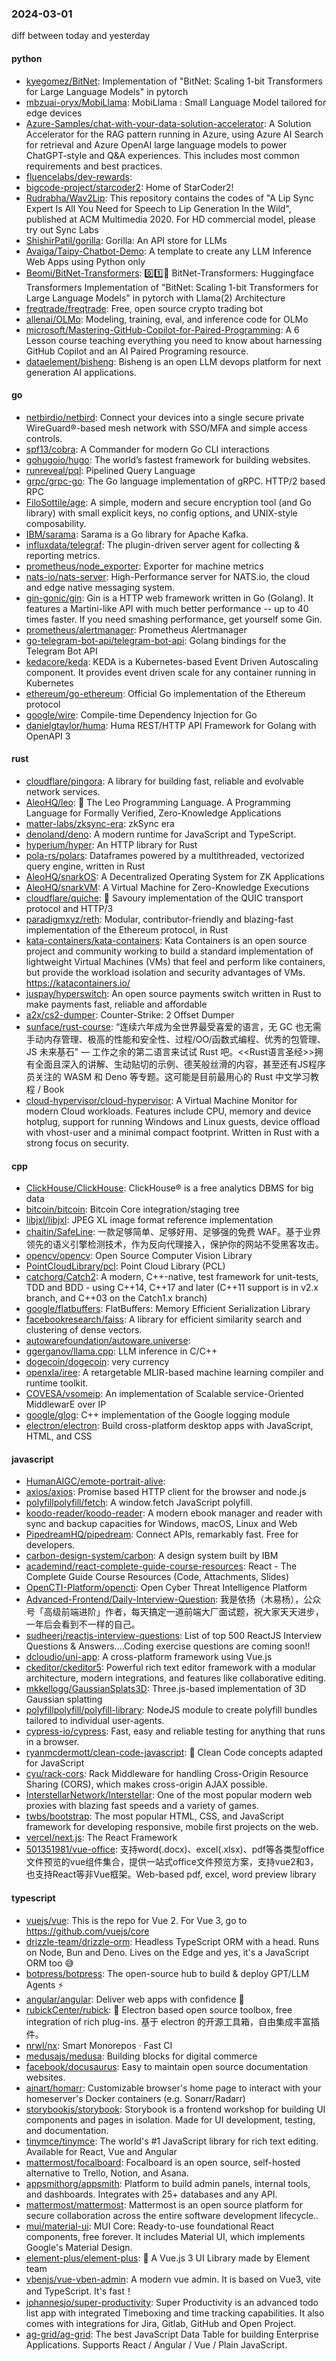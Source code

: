 ### 2024-03-01
diff between today and yesterday

#### python
* [kyegomez/BitNet](https://github.com/kyegomez/BitNet): Implementation of "BitNet: Scaling 1-bit Transformers for Large Language Models" in pytorch
* [mbzuai-oryx/MobiLlama](https://github.com/mbzuai-oryx/MobiLlama): MobiLlama : Small Language Model tailored for edge devices
* [Azure-Samples/chat-with-your-data-solution-accelerator](https://github.com/Azure-Samples/chat-with-your-data-solution-accelerator): A Solution Accelerator for the RAG pattern running in Azure, using Azure AI Search for retrieval and Azure OpenAI large language models to power ChatGPT-style and Q&A experiences. This includes most common requirements and best practices.
* [fluencelabs/dev-rewards](https://github.com/fluencelabs/dev-rewards): 
* [bigcode-project/starcoder2](https://github.com/bigcode-project/starcoder2): Home of StarCoder2!
* [Rudrabha/Wav2Lip](https://github.com/Rudrabha/Wav2Lip): This repository contains the codes of "A Lip Sync Expert Is All You Need for Speech to Lip Generation In the Wild", published at ACM Multimedia 2020. For HD commercial model, please try out Sync Labs
* [ShishirPatil/gorilla](https://github.com/ShishirPatil/gorilla): Gorilla: An API store for LLMs
* [Avaiga/Taipy-Chatbot-Demo](https://github.com/Avaiga/Taipy-Chatbot-Demo): A template to create any LLM Inference Web Apps using Python only
* [Beomi/BitNet-Transformers](https://github.com/Beomi/BitNet-Transformers): 0️⃣1️⃣🤗 BitNet-Transformers: Huggingface Transformers Implementation of "BitNet: Scaling 1-bit Transformers for Large Language Models" in pytorch with Llama(2) Architecture
* [freqtrade/freqtrade](https://github.com/freqtrade/freqtrade): Free, open source crypto trading bot
* [allenai/OLMo](https://github.com/allenai/OLMo): Modeling, training, eval, and inference code for OLMo
* [microsoft/Mastering-GitHub-Copilot-for-Paired-Programming](https://github.com/microsoft/Mastering-GitHub-Copilot-for-Paired-Programming): A 6 Lesson course teaching everything you need to know about harnessing GitHub Copilot and an AI Paired Programing resource.
* [dataelement/bisheng](https://github.com/dataelement/bisheng): Bisheng is an open LLM devops platform for next generation AI applications.

#### go
* [netbirdio/netbird](https://github.com/netbirdio/netbird): Connect your devices into a single secure private WireGuard®-based mesh network with SSO/MFA and simple access controls.
* [spf13/cobra](https://github.com/spf13/cobra): A Commander for modern Go CLI interactions
* [gohugoio/hugo](https://github.com/gohugoio/hugo): The world’s fastest framework for building websites.
* [runreveal/pql](https://github.com/runreveal/pql): Pipelined Query Language
* [grpc/grpc-go](https://github.com/grpc/grpc-go): The Go language implementation of gRPC. HTTP/2 based RPC
* [FiloSottile/age](https://github.com/FiloSottile/age): A simple, modern and secure encryption tool (and Go library) with small explicit keys, no config options, and UNIX-style composability.
* [IBM/sarama](https://github.com/IBM/sarama): Sarama is a Go library for Apache Kafka.
* [influxdata/telegraf](https://github.com/influxdata/telegraf): The plugin-driven server agent for collecting & reporting metrics.
* [prometheus/node_exporter](https://github.com/prometheus/node_exporter): Exporter for machine metrics
* [nats-io/nats-server](https://github.com/nats-io/nats-server): High-Performance server for NATS.io, the cloud and edge native messaging system.
* [gin-gonic/gin](https://github.com/gin-gonic/gin): Gin is a HTTP web framework written in Go (Golang). It features a Martini-like API with much better performance -- up to 40 times faster. If you need smashing performance, get yourself some Gin.
* [prometheus/alertmanager](https://github.com/prometheus/alertmanager): Prometheus Alertmanager
* [go-telegram-bot-api/telegram-bot-api](https://github.com/go-telegram-bot-api/telegram-bot-api): Golang bindings for the Telegram Bot API
* [kedacore/keda](https://github.com/kedacore/keda): KEDA is a Kubernetes-based Event Driven Autoscaling component. It provides event driven scale for any container running in Kubernetes
* [ethereum/go-ethereum](https://github.com/ethereum/go-ethereum): Official Go implementation of the Ethereum protocol
* [google/wire](https://github.com/google/wire): Compile-time Dependency Injection for Go
* [danielgtaylor/huma](https://github.com/danielgtaylor/huma): Huma REST/HTTP API Framework for Golang with OpenAPI 3

#### rust
* [cloudflare/pingora](https://github.com/cloudflare/pingora): A library for building fast, reliable and evolvable network services.
* [AleoHQ/leo](https://github.com/AleoHQ/leo): 🦁 The Leo Programming Language. A Programming Language for Formally Verified, Zero-Knowledge Applications
* [matter-labs/zksync-era](https://github.com/matter-labs/zksync-era): zkSync era
* [denoland/deno](https://github.com/denoland/deno): A modern runtime for JavaScript and TypeScript.
* [hyperium/hyper](https://github.com/hyperium/hyper): An HTTP library for Rust
* [pola-rs/polars](https://github.com/pola-rs/polars): Dataframes powered by a multithreaded, vectorized query engine, written in Rust
* [AleoHQ/snarkOS](https://github.com/AleoHQ/snarkOS): A Decentralized Operating System for ZK Applications
* [AleoHQ/snarkVM](https://github.com/AleoHQ/snarkVM): A Virtual Machine for Zero-Knowledge Executions
* [cloudflare/quiche](https://github.com/cloudflare/quiche): 🥧 Savoury implementation of the QUIC transport protocol and HTTP/3
* [paradigmxyz/reth](https://github.com/paradigmxyz/reth): Modular, contributor-friendly and blazing-fast implementation of the Ethereum protocol, in Rust
* [kata-containers/kata-containers](https://github.com/kata-containers/kata-containers): Kata Containers is an open source project and community working to build a standard implementation of lightweight Virtual Machines (VMs) that feel and perform like containers, but provide the workload isolation and security advantages of VMs. https://katacontainers.io/
* [juspay/hyperswitch](https://github.com/juspay/hyperswitch): An open source payments switch written in Rust to make payments fast, reliable and affordable
* [a2x/cs2-dumper](https://github.com/a2x/cs2-dumper): Counter-Strike: 2 Offset Dumper
* [sunface/rust-course](https://github.com/sunface/rust-course): “连续六年成为全世界最受喜爱的语言，无 GC 也无需手动内存管理、极高的性能和安全性、过程/OO/函数式编程、优秀的包管理、JS 未来基石" — 工作之余的第二语言来试试 Rust 吧。<<Rust语言圣经>>拥有全面且深入的讲解、生动贴切的示例、德芙般丝滑的内容，甚至还有JS程序员关注的 WASM 和 Deno 等专题。这可能是目前最用心的 Rust 中文学习教程 / Book
* [cloud-hypervisor/cloud-hypervisor](https://github.com/cloud-hypervisor/cloud-hypervisor): A Virtual Machine Monitor for modern Cloud workloads. Features include CPU, memory and device hotplug, support for running Windows and Linux guests, device offload with vhost-user and a minimal compact footprint. Written in Rust with a strong focus on security.

#### cpp
* [ClickHouse/ClickHouse](https://github.com/ClickHouse/ClickHouse): ClickHouse® is a free analytics DBMS for big data
* [bitcoin/bitcoin](https://github.com/bitcoin/bitcoin): Bitcoin Core integration/staging tree
* [libjxl/libjxl](https://github.com/libjxl/libjxl): JPEG XL image format reference implementation
* [chaitin/SafeLine](https://github.com/chaitin/SafeLine): 一款足够简单、足够好用、足够强的免费 WAF。基于业界领先的语义引擎检测技术，作为反向代理接入，保护你的网站不受黑客攻击。
* [opencv/opencv](https://github.com/opencv/opencv): Open Source Computer Vision Library
* [PointCloudLibrary/pcl](https://github.com/PointCloudLibrary/pcl): Point Cloud Library (PCL)
* [catchorg/Catch2](https://github.com/catchorg/Catch2): A modern, C++-native, test framework for unit-tests, TDD and BDD - using C++14, C++17 and later (C++11 support is in v2.x branch, and C++03 on the Catch1.x branch)
* [google/flatbuffers](https://github.com/google/flatbuffers): FlatBuffers: Memory Efficient Serialization Library
* [facebookresearch/faiss](https://github.com/facebookresearch/faiss): A library for efficient similarity search and clustering of dense vectors.
* [autowarefoundation/autoware.universe](https://github.com/autowarefoundation/autoware.universe): 
* [ggerganov/llama.cpp](https://github.com/ggerganov/llama.cpp): LLM inference in C/C++
* [dogecoin/dogecoin](https://github.com/dogecoin/dogecoin): very currency
* [openxla/iree](https://github.com/openxla/iree): A retargetable MLIR-based machine learning compiler and runtime toolkit.
* [COVESA/vsomeip](https://github.com/COVESA/vsomeip): An implementation of Scalable service-Oriented MiddlewarE over IP
* [google/glog](https://github.com/google/glog): C++ implementation of the Google logging module
* [electron/electron](https://github.com/electron/electron): Build cross-platform desktop apps with JavaScript, HTML, and CSS

#### javascript
* [HumanAIGC/emote-portrait-alive](https://github.com/HumanAIGC/emote-portrait-alive): 
* [axios/axios](https://github.com/axios/axios): Promise based HTTP client for the browser and node.js
* [polyfillpolyfill/fetch](https://github.com/polyfillpolyfill/fetch): A window.fetch JavaScript polyfill.
* [koodo-reader/koodo-reader](https://github.com/koodo-reader/koodo-reader): A modern ebook manager and reader with sync and backup capacities for Windows, macOS, Linux and Web
* [PipedreamHQ/pipedream](https://github.com/PipedreamHQ/pipedream): Connect APIs, remarkably fast. Free for developers.
* [carbon-design-system/carbon](https://github.com/carbon-design-system/carbon): A design system built by IBM
* [academind/react-complete-guide-course-resources](https://github.com/academind/react-complete-guide-course-resources): React - The Complete Guide Course Resources (Code, Attachments, Slides)
* [OpenCTI-Platform/opencti](https://github.com/OpenCTI-Platform/opencti): Open Cyber Threat Intelligence Platform
* [Advanced-Frontend/Daily-Interview-Question](https://github.com/Advanced-Frontend/Daily-Interview-Question): 我是依扬（木易杨），公众号「高级前端进阶」作者，每天搞定一道前端大厂面试题，祝大家天天进步，一年后会看到不一样的自己。
* [sudheerj/reactjs-interview-questions](https://github.com/sudheerj/reactjs-interview-questions): List of top 500 ReactJS Interview Questions & Answers....Coding exercise questions are coming soon!!
* [dcloudio/uni-app](https://github.com/dcloudio/uni-app): A cross-platform framework using Vue.js
* [ckeditor/ckeditor5](https://github.com/ckeditor/ckeditor5): Powerful rich text editor framework with a modular architecture, modern integrations, and features like collaborative editing.
* [mkkellogg/GaussianSplats3D](https://github.com/mkkellogg/GaussianSplats3D): Three.js-based implementation of 3D Gaussian splatting
* [polyfillpolyfill/polyfill-library](https://github.com/polyfillpolyfill/polyfill-library): NodeJS module to create polyfill bundles tailored to individual user-agents.
* [cypress-io/cypress](https://github.com/cypress-io/cypress): Fast, easy and reliable testing for anything that runs in a browser.
* [ryanmcdermott/clean-code-javascript](https://github.com/ryanmcdermott/clean-code-javascript): 🛁 Clean Code concepts adapted for JavaScript
* [cyu/rack-cors](https://github.com/cyu/rack-cors): Rack Middleware for handling Cross-Origin Resource Sharing (CORS), which makes cross-origin AJAX possible.
* [InterstellarNetwork/Interstellar](https://github.com/InterstellarNetwork/Interstellar): One of the most popular modern web proxies with blazing fast speeds and a variety of games.
* [twbs/bootstrap](https://github.com/twbs/bootstrap): The most popular HTML, CSS, and JavaScript framework for developing responsive, mobile first projects on the web.
* [vercel/next.js](https://github.com/vercel/next.js): The React Framework
* [501351981/vue-office](https://github.com/501351981/vue-office): 支持word(.docx)、excel(.xlsx)、pdf等各类型office文件预览的vue组件集合，提供一站式office文件预览方案，支持vue2和3，也支持React等非Vue框架。Web-based pdf, excel, word preview library

#### typescript
* [vuejs/vue](https://github.com/vuejs/vue): This is the repo for Vue 2. For Vue 3, go to https://github.com/vuejs/core
* [drizzle-team/drizzle-orm](https://github.com/drizzle-team/drizzle-orm): Headless TypeScript ORM with a head. Runs on Node, Bun and Deno. Lives on the Edge and yes, it's a JavaScript ORM too 😅
* [botpress/botpress](https://github.com/botpress/botpress): The open-source hub to build & deploy GPT/LLM Agents ⚡️
* [angular/angular](https://github.com/angular/angular): Deliver web apps with confidence 🚀
* [rubickCenter/rubick](https://github.com/rubickCenter/rubick): 🔧 Electron based open source toolbox, free integration of rich plug-ins. 基于 electron 的开源工具箱，自由集成丰富插件。
* [nrwl/nx](https://github.com/nrwl/nx): Smart Monorepos · Fast CI
* [medusajs/medusa](https://github.com/medusajs/medusa): Building blocks for digital commerce
* [facebook/docusaurus](https://github.com/facebook/docusaurus): Easy to maintain open source documentation websites.
* [ajnart/homarr](https://github.com/ajnart/homarr): Customizable browser's home page to interact with your homeserver's Docker containers (e.g. Sonarr/Radarr)
* [storybookjs/storybook](https://github.com/storybookjs/storybook): Storybook is a frontend workshop for building UI components and pages in isolation. Made for UI development, testing, and documentation.
* [tinymce/tinymce](https://github.com/tinymce/tinymce): The world's #1 JavaScript library for rich text editing. Available for React, Vue and Angular
* [mattermost/focalboard](https://github.com/mattermost/focalboard): Focalboard is an open source, self-hosted alternative to Trello, Notion, and Asana.
* [appsmithorg/appsmith](https://github.com/appsmithorg/appsmith): Platform to build admin panels, internal tools, and dashboards. Integrates with 25+ databases and any API.
* [mattermost/mattermost](https://github.com/mattermost/mattermost): Mattermost is an open source platform for secure collaboration across the entire software development lifecycle..
* [mui/material-ui](https://github.com/mui/material-ui): MUI Core: Ready-to-use foundational React components, free forever. It includes Material UI, which implements Google's Material Design.
* [element-plus/element-plus](https://github.com/element-plus/element-plus): 🎉 A Vue.js 3 UI Library made by Element team
* [vbenjs/vue-vben-admin](https://github.com/vbenjs/vue-vben-admin): A modern vue admin. It is based on Vue3, vite and TypeScript. It's fast！
* [johannesjo/super-productivity](https://github.com/johannesjo/super-productivity): Super Productivity is an advanced todo list app with integrated Timeboxing and time tracking capabilities. It also comes with integrations for Jira, Gitlab, GitHub and Open Project.
* [ag-grid/ag-grid](https://github.com/ag-grid/ag-grid): The best JavaScript Data Table for building Enterprise Applications. Supports React / Angular / Vue / Plain JavaScript.
